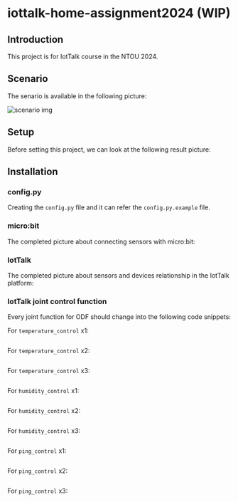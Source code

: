 # iottalk-home-assignment2024 (WIP)

## Introduction

This project is for IotTalk course in the NTOU 2024.

## Scenario

The senario is available in the following picture:

![scenario img](https://i.imgur.com/N6dNOjE.png)

## Setup

Before setting this project, we can look at the following result picture:

## Installation

### config.py

Creating the `config.py` file and it can refer the `config.py.example` file.

### micro:bit

The completed picture about connecting sensors with micro:bit:

### IotTalk

The completed picture about sensors and devices relationship in the IotTalk platform:

### IotTalk joint control function

Every joint function for ODF should change into the following code snippets:

For `temperature_control` x1:

```python
```

For `temperature_control` x2:

```python
```

For `temperature_control` x3:

```python
```

For `humidity_control` x1:

```python
```

For `humidity_control` x2:

```python
```

For `humidity_control` x3:

```python
```

For `ping_control` x1:

```python
```

For `ping_control` x2:

```python
```

For `ping_control` x3:

```python
```
